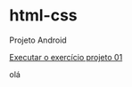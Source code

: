 # html-css
Projeto Android 

<a href="https://wrancler.github.io/html-css/projeto01/index.html">Executar o exercício projeto 01</a>

olá